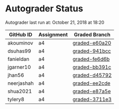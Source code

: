 # Autograder Status
Autograder last run at: October 21, 2018 at 18:20

| GitHub ID | Assignment | Graded Branch |
|-----------|------------|---------------|
| akouminov | a4 | [graded-e60a20](https://github.com/Fall2018COMP401-001/a4-akouminov/tree/graded-e60a20) | 
| dsuhas99 | a4 | [graded-941bcc](https://github.com/Fall2018COMP401-001/a4-dsuhas99/tree/graded-941bcc) | 
| fanieldan | a4 | [graded-fe6d6b](https://github.com/Fall2018COMP401-001/a4-fanieldan/tree/graded-fe6d6b) | 
| jgarner10 | a4 | [graded-bb391c](https://github.com/Fall2018COMP401-001/a4-jgarner10/tree/graded-bb391c) | 
| jhan56 | a4 | [graded-d45792](https://github.com/Fall2018COMP401-001/a4-jhan56/tree/graded-d45792) | 
| neerjashah | a4 | [graded-ee2cde](https://github.com/Fall2018COMP401-001/a4-neerjashah/tree/graded-ee2cde) | 
| shua2021 | a4 | [graded-e87a5e](https://github.com/Fall2018COMP401-001/a4-shua2021/tree/graded-e87a5e) | 
| tylery8 | a4 | [graded-3711e3](https://github.com/Fall2018COMP401-001/a4-tylery8/tree/graded-3711e3) | 
